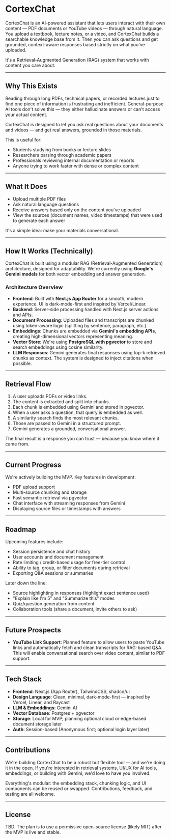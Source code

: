 # CortexChat

CortexChat is an AI-powered assistant that lets users interact with their own content — PDF documents or YouTube videos — through natural language. You upload a textbook, lecture notes, or a video, and CortexChat builds a searchable knowledge base from it. Then you can ask questions and get grounded, context-aware responses based strictly on what you've uploaded.

It's a Retrieval-Augmented Generation (RAG) system that works with content you care about.

---

## Why This Exists

Reading through long PDFs, technical papers, or recorded lectures just to find one piece of information is frustrating and inefficient. General-purpose AI tools don't solve this — they either hallucinate answers or can't access your actual content.

CortexChat is designed to let you ask real questions about your documents and videos — and get real answers, grounded in those materials.

This is useful for:

- Students studying from books or lecture slides
- Researchers parsing through academic papers
- Professionals reviewing internal documentation or reports
- Anyone trying to work faster with dense or complex content

---

## What It Does

- Upload multiple PDF files
- Ask natural language questions
- Receive answers based only on the content you've uploaded
- View the sources (document names, video timestamps) that were used to generate each answer

It's a simple idea: make your materials conversational.

---

## How It Works (Technically)

CortexChat is built using a modular RAG (Retrieval-Augmented Generation) architecture, designed for adaptability. We're currently using **Google's Gemini models** for both vector embedding and answer generation.

### Architecture Overview

- **Frontend**: Built with **Next.js App Router** for a smooth, modern experience. UI is dark-mode-first and inspired by Vercel/Linear.
- **Backend**: Server-side processing handled with Next.js server actions and APIs.
- **Document Processing**: Uploaded files and transcripts are chunked using token-aware logic (splitting by sentence, paragraph, etc.).
- **Embeddings**: Chunks are embedded via **Gemini's embedding APIs**, creating high-dimensional vectors representing meaning.
- **Vector Store**: We're using **PostgreSQL with pgvector** to store and search embeddings using cosine similarity.
- **LLM Responses**: Gemini generates final responses using top-k retrieved chunks as context. The system is designed to inject citations when possible.

---

## Retrieval Flow

1. A user uploads PDFs or video links.
2. The content is extracted and split into chunks.
3. Each chunk is embedded using Gemini and stored in pgvector.
4. When a user asks a question, that query is embedded as well.
5. A similarity search finds the most relevant chunks.
6. Those are passed to Gemini in a structured prompt.
7. Gemini generates a grounded, conversational answer.

The final result is a response you can trust — because you know where it came from.

---

## Current Progress

We're actively building the MVP. Key features in development:

- PDF upload support
- Multi-source chunking and storage
- Fast semantic retrieval via pgvector
- Chat interface with streaming responses from Gemini
- Displaying source files or timestamps with answers

---

## Roadmap

Upcoming features include:

- Session persistence and chat history
- User accounts and document management
- Rate limiting / credit-based usage for free-tier control
- Ability to tag, group, or filter documents during retrieval
- Exporting Q&A sessions or summaries

Later down the line:

- Source highlighting in responses (highlight exact sentence used)
- "Explain like I'm 5" and "Summarize this" modes
- Quiz/question generation from content
- Collaboration tools (share a document, invite others to ask)

---

## Future Prospects

- **YouTube Link Support**: Planned feature to allow users to paste YouTube links and automatically fetch and clean transcripts for RAG-based Q&A. This will enable conversational search over video content, similar to PDF support.

---

## Tech Stack

- **Frontend**: Next.js (App Router), TailwindCSS, shadcn/ui
- **Design Language**: Clean, minimal, dark-mode-first — inspired by Vercel, Linear, and Raycast
- **LLM & Embeddings**: Gemini AI
- **Vector Database**: Postgres + pgvector
- **Storage**: Local for MVP; planning optional cloud or edge-based document storage later
- **Auth**: Session-based (Anonymous first; optional login layer later)

---

## Contributions

We're building CortexChat to be a robust but flexible tool — and we're doing it in the open. If you're interested in retrieval systems, UI/UX for AI tools, embeddings, or building with Gemini, we'd love to have you involved.

Everything's modular: the embedding stack, chunking logic, and UI components can be reused or swapped. Contributions, feedback, and testing are all welcome.

---

## License

TBD. The plan is to use a permissive open-source license (likely MIT) after the MVP is live and stable.